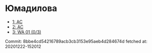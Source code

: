 # Юмадилова
- [1: AC](1.md)
- [2: AC](2.md)
- [3: WA 01 (0/3)](3.md)

Commit: 8bbe4cd54216789acb3cb3153e95aeb4d284674d
 fetched at: 20201222-152012
